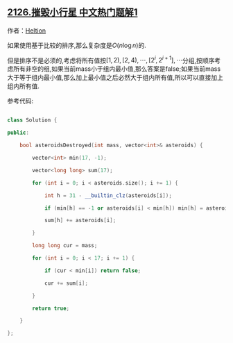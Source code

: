 ## [2126.摧毁小行星 中文热门题解1](https://leetcode.cn/problems/destroying-asteroids/solutions/100000/yi-chong-xian-xing-zuo-fa-by-heltion-i6y4)

作者：[Heltion](https://leetcode.cn/u/Heltion)

如果使用基于比较的排序,那么复杂度是$O(n\log n)$的.
但是排序不是必须的,考虑将所有值按$[1,2),[2,4),\cdots,[2^i,2^{i+1}],\cdots$分组,按顺序考虑所有非空的组,如果当前mass小于组内最小值,那么答案是false;如果当前mass大于等于组内最小值,那么加上最小值之后必然大于组内所有值,所以可以直接加上组内所有值.
参考代码:
```C++
class Solution {
public:
    bool asteroidsDestroyed(int mass, vector<int>& asteroids) {
        vector<int> min(17, -1);
        vector<long long> sum(17);
        for (int i = 0; i < asteroids.size(); i += 1) {
            int h = 31 - __builtin_clz(asteroids[i]);
            if (min[h] == -1 or asteroids[i] < min[h]) min[h] = asteroids[i];
            sum[h] += asteroids[i];
        }
        long long cur = mass;
        for (int i = 0; i < 17; i += 1) {
            if (cur < min[i]) return false;
            cur += sum[i];
        }
        return true;
    }
};
```